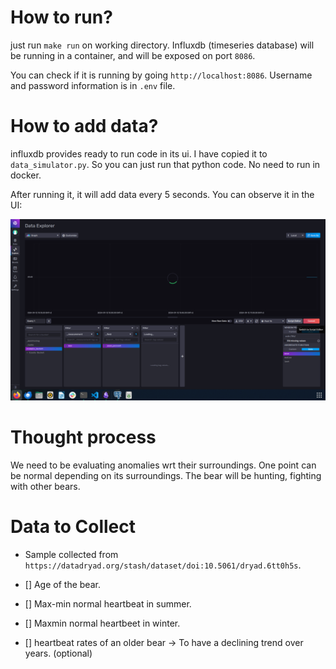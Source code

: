 # How to run?

just run `make run` on working directory. Influxdb (timeseries database) will be running in a container, and will be exposed on port `8086`.


You can check if it is running by going `http://localhost:8086`. Username and password information is in `.env` file.

# How to add data?
influxdb provides ready to run code in its ui. I have copied it to `data_simulator.py`. So you can just run that python code. No need to run in docker.


After running it, it will add data every 5 seconds. You can observe it in the UI:

![alt text](docs/image.png)



# Thought process

We need to be evaluating anomalies wrt their surroundings. One point can be normal depending on its surroundings. The bear will be hunting, fighting with other bears. 


# Data to Collect
- Sample collected from `https://datadryad.org/stash/dataset/doi:10.5061/dryad.6tt0h5s`.


- [] Age of the bear.
- [] Max-min normal heartbeat in summer.
- [] Maxmin normal heartbeet in winter.
- [] heartbeat rates of an older bear -> To have a declining trend over years. (optional)